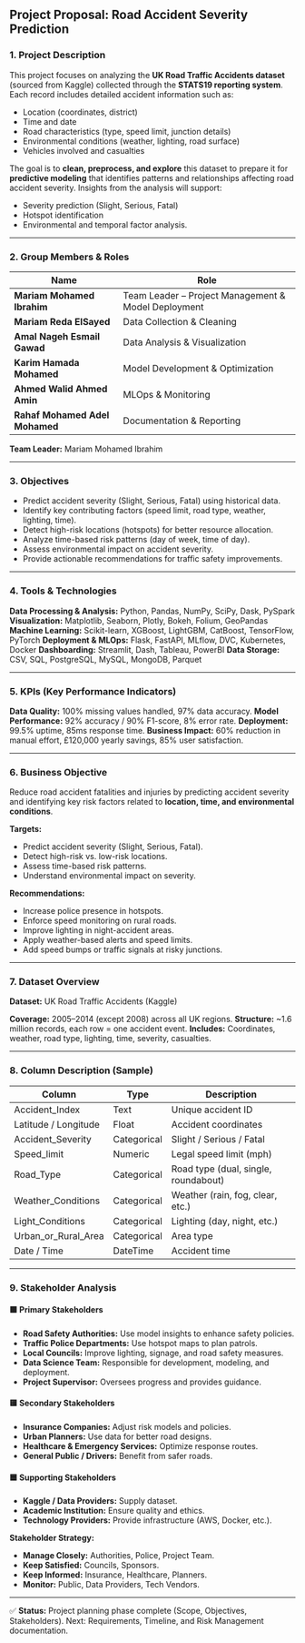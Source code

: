 ## Project Proposal: Road Accident Severity Prediction

### 1. Project Description

This project focuses on analyzing the **UK Road Traffic Accidents dataset** (sourced from Kaggle) collected through the **STATS19 reporting system**. Each record includes detailed accident information such as:

* Location (coordinates, district)
* Time and date
* Road characteristics (type, speed limit, junction details)
* Environmental conditions (weather, lighting, road surface)
* Vehicles involved and casualties

The goal is to **clean, preprocess, and explore** this dataset to prepare it for **predictive modeling** that identifies patterns and relationships affecting road accident severity. Insights from the analysis will support:

* Severity prediction (Slight, Serious, Fatal)
* Hotspot identification
* Environmental and temporal factor analysis.

---

### 2. Group Members & Roles

| Name                           | Role                                                |
| ------------------------------ | --------------------------------------------------- |
| **Mariam Mohamed Ibrahim**     | Team Leader – Project Management & Model Deployment |
| **Mariam Reda ElSayed**        | Data Collection & Cleaning                          |
| **Amal Nageh Esmail Gawad**    | Data Analysis & Visualization                       |
| **Karim Hamada Mohamed**       | Model Development & Optimization                    |
| **Ahmed Walid Ahmed Amin**     | MLOps & Monitoring                                  |
| **Rahaf Mohamed Adel Mohamed** | Documentation & Reporting                           |

**Team Leader:** Mariam Mohamed Ibrahim

---

### 3. Objectives

* Predict accident severity (Slight, Serious, Fatal) using historical data.
* Identify key contributing factors (speed limit, road type, weather, lighting, time).
* Detect high-risk locations (hotspots) for better resource allocation.
* Analyze time-based risk patterns (day of week, time of day).
* Assess environmental impact on accident severity.
* Provide actionable recommendations for traffic safety improvements.

---

### 4. Tools & Technologies

**Data Processing & Analysis:** Python, Pandas, NumPy, SciPy, Dask, PySpark
**Visualization:** Matplotlib, Seaborn, Plotly, Bokeh, Folium, GeoPandas
**Machine Learning:** Scikit-learn, XGBoost, LightGBM, CatBoost, TensorFlow, PyTorch
**Deployment & MLOps:** Flask, FastAPI, MLflow, DVC, Kubernetes, Docker
**Dashboarding:** Streamlit, Dash, Tableau, PowerBI
**Data Storage:** CSV, SQL, PostgreSQL, MySQL, MongoDB, Parquet

---

### 5. KPIs (Key Performance Indicators)

**Data Quality:** 100% missing values handled, 97% data accuracy.
**Model Performance:** 92% accuracy / 90% F1-score, 8% error rate.
**Deployment:** 99.5% uptime, 85ms response time.
**Business Impact:** 60% reduction in manual effort, £120,000 yearly savings, 85% user satisfaction.

---

### 6. Business Objective

Reduce road accident fatalities and injuries by predicting accident severity and identifying key risk factors related to **location, time, and environmental conditions**.

**Targets:**

* Predict accident severity (Slight, Serious, Fatal).
* Detect high-risk vs. low-risk locations.
* Assess time-based risk patterns.
* Understand environmental impact on severity.

**Recommendations:**

* Increase police presence in hotspots.
* Enforce speed monitoring on rural roads.
* Improve lighting in night-accident areas.
* Apply weather-based alerts and speed limits.
* Add speed bumps or traffic signals at risky junctions.

---

### 7. Dataset Overview

**Dataset:** UK Road Traffic Accidents (Kaggle)

**Coverage:** 2005–2014 (except 2008) across all UK regions.
**Structure:** ~1.6 million records, each row = one accident event.
**Includes:** Coordinates, weather, road type, lighting, time, severity, casualties.

---

### 8. Column Description (Sample)

| Column               | Type        | Description                          |
| -------------------- | ----------- | ------------------------------------ |
| Accident_Index       | Text        | Unique accident ID                   |
| Latitude / Longitude | Float       | Accident coordinates                 |
| Accident_Severity    | Categorical | Slight / Serious / Fatal             |
| Speed_limit          | Numeric     | Legal speed limit (mph)              |
| Road_Type            | Categorical | Road type (dual, single, roundabout) |
| Weather_Conditions   | Categorical | Weather (rain, fog, clear, etc.)     |
| Light_Conditions     | Categorical | Lighting (day, night, etc.)          |
| Urban_or_Rural_Area  | Categorical | Area type                            |
| Date / Time          | DateTime    | Accident time                        |

---

### 9. Stakeholder Analysis

#### 🟩 Primary Stakeholders

* **Road Safety Authorities:** Use model insights to enhance safety policies.
* **Traffic Police Departments:** Use hotspot maps to plan patrols.
* **Local Councils:** Improve lighting, signage, and road safety measures.
* **Data Science Team:** Responsible for development, modeling, and deployment.
* **Project Supervisor:** Oversees progress and provides guidance.

#### 🟨 Secondary Stakeholders

* **Insurance Companies:** Adjust risk models and policies.
* **Urban Planners:** Use data for better road designs.
* **Healthcare & Emergency Services:** Optimize response routes.
* **General Public / Drivers:** Benefit from safer roads.

#### 🟦 Supporting Stakeholders

* **Kaggle / Data Providers:** Supply dataset.
* **Academic Institution:** Ensure quality and ethics.
* **Technology Providers:** Provide infrastructure (AWS, Docker, etc.).

**Stakeholder Strategy:**

* **Manage Closely:** Authorities, Police, Project Team.
* **Keep Satisfied:** Councils, Sponsors.
* **Keep Informed:** Insurance, Healthcare, Planners.
* **Monitor:** Public, Data Providers, Tech Vendors.

---

✅ **Status:** Project planning phase complete (Scope, Objectives, Stakeholders).
Next: Requirements, Timeline, and Risk Management documentation.
